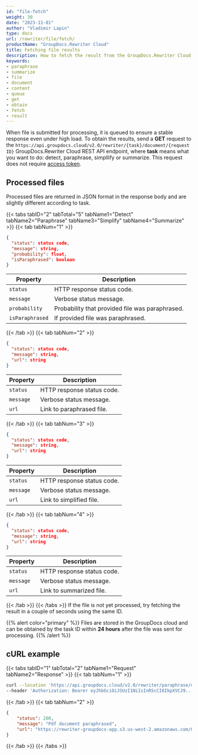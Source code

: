 ```yaml
---
id: "file-fetch"
weight: 30
date: "2023-11-01"
author: "Vladimir Lapin"
type: docs
url: /rewriter/file/fetch/
productName: "GroupDocs.Rewriter Cloud"
title: Fetching file results
description: How to fetch the result from the GroupDocs.Rewriter Cloud queue.
keywords:
- paraphrase
- summarize
- file
- document
- content
- queue
- get
- obtain
- fetch
- result
---
```


When file is submitted for processing, it is queued to ensure a stable response even under high load. To obtain the results, send a **GET** request to the `https://api.groupdocs.cloud/v2.0/rewriter/{task}/document/{request ID}` GroupDocs.Rewriter Cloud REST API endpoint, where **task** means what you want to do: detect, paraphrase, simpllify or summarize. This request does not require [access token](/rewriter/authorization/).

## Processed files

Processed files are returned in JSON format in the response body and are slightly different according to task.

{{< tabs tabID="2" tabTotal="5" tabName1="Detect" tabName2="Paraphrase" tabName3="Simplify" tabName4="Summarize" >}}
{{< tab tabNum="1" >}}

```json
{
  "status": status code,
  "message": string,
  "probability": float,
  "isParaphrased": boolean
}
```

Property | Description
-------- | -----------
`status` | HTTP response status code.
`message` | Verbose status message.
`probability` | Probability that provided file was paraphrased.
`isParaphrased` | If provided file was paraphrased.
{{< /tab >}}
{{< tab tabNum="2" >}}

```json
{
  "status": status code,
  "message": string,
  "url": string
}
```

Property | Description
-------- | -----------
`status` | HTTP response status code.
`message` | Verbose status message.
`url` | Link to paraphrased file.
{{< /tab >}}
{{< tab tabNum="3" >}}

```json
{
  "status": status code,
  "message": string,
  "url": string
}
```

Property | Description
-------- | -----------
`status` | HTTP response status code.
`message` | Verbose status message.
`url` | Link to simplified file.
{{< /tab >}}
{{< tab tabNum="4" >}}

```json
{
  "status": status code,
  "message": string,
  "url": string
}
```

Property | Description
-------- | -----------
`status` | HTTP response status code.
`message` | Verbose status message.
`url` | Link to summarized file.
{{< /tab >}}
{{< /tabs >}}
If the file is not yet processed, try fetching the result in a couple of seconds using the same ID.

{{% alert color="primary" %}} 
Files are stored in the GroupDocs cloud and can be obtained by the task ID within **24 hours** after the file was sent for processing.
{{% /alert %}}

## cURL example

{{< tabs tabID="1" tabTotal="2" tabName1="Request" tabName2="Response" >}}
{{< tab tabNum="1" >}}
```bash
curl --location 'https://api.groupdocs.cloud/v2.0/rewriter/paraphrase/document/dae5390e-3658-4bff-85bf-4a77cc04eaa5' \
--header 'Authorization: Bearer eyJhbGciOiJSUzI1NiIsInR5cCI6IkpXVCJ9...LxLejtsVFwrZpHA'
```
{{< /tab >}}
{{< tab tabNum="2" >}}
```json
{
	"status": 200,
	"message": "Pdf document paraphrased",
	"url": "https://rewriter-groupdocs-app.s3.us-west-2.amazonaws.com/0cd7b09d-4d63-4bcd-a9a5-dfd72897aa17.pdf...ff474526313a24821e98"
}
```
{{< /tab >}}
{{< /tabs >}}
